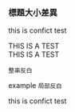### 標題大小差異
this is confict test</br>

THIS IS A TEST </br>
THIS IS A TEST </br>

```
整串反白
```

 example ``局部反白``

this is confict test</br>
